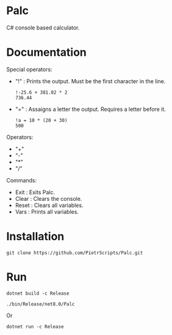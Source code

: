 # Palc
C# console based calculator.

# Documentation
Special operators:
- "!" : Prints the output. Must be the first character in the line.

      !-25.6 + 381.02 * 2
      736.44

- "=" : Assaigns a letter the output. Requires a letter before it.

      !a = 10 * (20 + 30)
      500

Operators:
- "+"
- "-"
- "*"
- "/"

Commands:
- Exit : Exits Palc.
- Clear : Clears the console.
- Reset : Clears all variables.
- Vars : Prints all variables.

# Installation
    git clone https://github.com/PiotrScripts/Palc.git

# Run
    dotnet build -c Release

    ./bin/Release/net8.0/Palc
Or

    dotnet run -c Release
